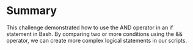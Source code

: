 # Summary

This challenge demonstrated how to use the AND operator in an if statement in Bash. By comparing two or more conditions using the && operator, we can create more complex logical statements in our scripts.
